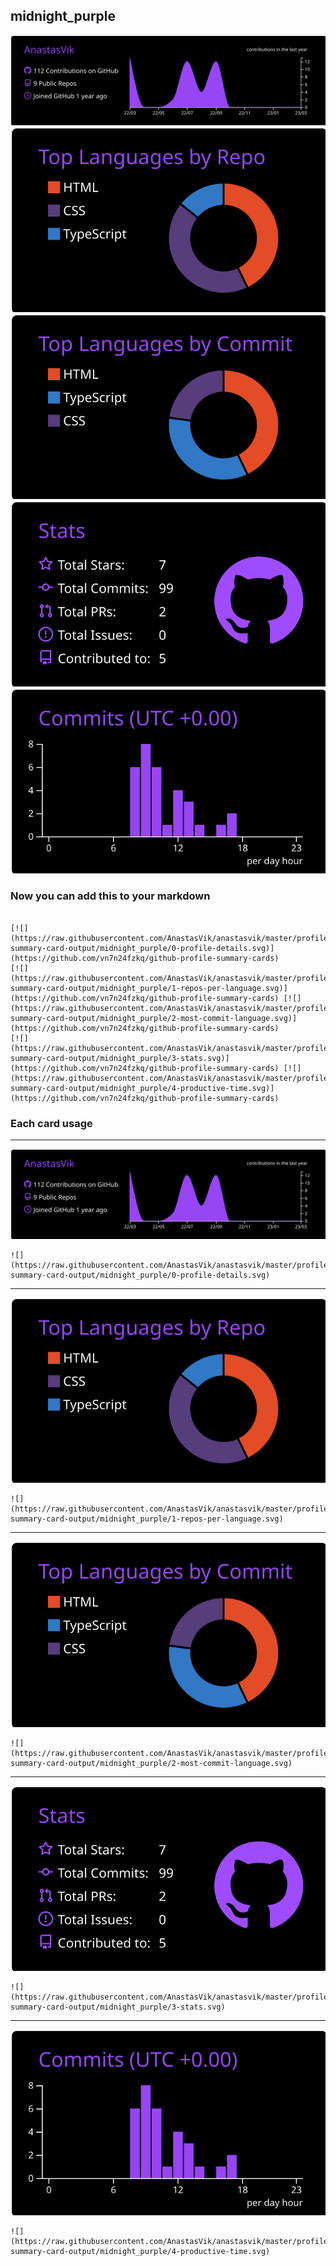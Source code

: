 ## midnight_purple

[![](./0-profile-details.svg)](https://github.com/vn7n24fzkq/github-profile-summary-cards)
[![](./1-repos-per-language.svg)](https://github.com/vn7n24fzkq/github-profile-summary-cards) [![](./2-most-commit-language.svg)](https://github.com/vn7n24fzkq/github-profile-summary-cards)
[![](./3-stats.svg)](https://github.com/vn7n24fzkq/github-profile-summary-cards) [![](./4-productive-time.svg)](https://github.com/vn7n24fzkq/github-profile-summary-cards)
### Now you can add this to your markdown
```

[![](https://raw.githubusercontent.com/AnastasVik/anastasvik/master/profile-summary-card-output/midnight_purple/0-profile-details.svg)](https://github.com/vn7n24fzkq/github-profile-summary-cards)
[![](https://raw.githubusercontent.com/AnastasVik/anastasvik/master/profile-summary-card-output/midnight_purple/1-repos-per-language.svg)](https://github.com/vn7n24fzkq/github-profile-summary-cards) [![](https://raw.githubusercontent.com/AnastasVik/anastasvik/master/profile-summary-card-output/midnight_purple/2-most-commit-language.svg)](https://github.com/vn7n24fzkq/github-profile-summary-cards)
[![](https://raw.githubusercontent.com/AnastasVik/anastasvik/master/profile-summary-card-output/midnight_purple/3-stats.svg)](https://github.com/vn7n24fzkq/github-profile-summary-cards) [![](https://raw.githubusercontent.com/AnastasVik/anastasvik/master/profile-summary-card-output/midnight_purple/4-productive-time.svg)](https://github.com/vn7n24fzkq/github-profile-summary-cards)

```

### Each card usage
---

![](./0-profile-details.svg)

```
![](https://raw.githubusercontent.com/AnastasVik/anastasvik/master/profile-summary-card-output/midnight_purple/0-profile-details.svg)
```

    

---

![](./1-repos-per-language.svg)

```
![](https://raw.githubusercontent.com/AnastasVik/anastasvik/master/profile-summary-card-output/midnight_purple/1-repos-per-language.svg)
```

    

---

![](./2-most-commit-language.svg)

```
![](https://raw.githubusercontent.com/AnastasVik/anastasvik/master/profile-summary-card-output/midnight_purple/2-most-commit-language.svg)
```

    

---

![](./3-stats.svg)

```
![](https://raw.githubusercontent.com/AnastasVik/anastasvik/master/profile-summary-card-output/midnight_purple/3-stats.svg)
```

    

---

![](./4-productive-time.svg)

```
![](https://raw.githubusercontent.com/AnastasVik/anastasvik/master/profile-summary-card-output/midnight_purple/4-productive-time.svg)
```

    
